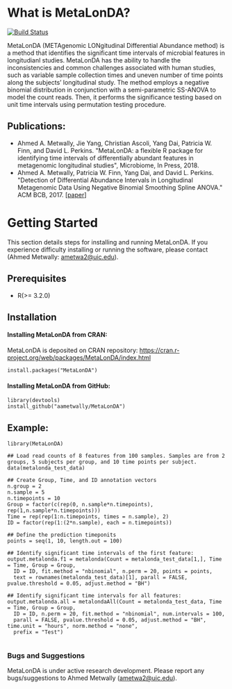 # What is MetaLonDA?

[![Build Status](https://travis-ci.org/aametwally/MetaLonDA.svg?branch=master)](https://travis-ci.org/aametwally/MetaLonDA)


MetaLonDA (METAgenomic LONgitudinal Differential Abundance method) is a method that identifies the significant time intervals of microbial features in longitudianl studies. MetaLonDA has the ability to handle the inconsistencies and common challenges associated with human studies, such as variable sample collection times and uneven number of time points along the subjects’ longitudinal study. The method employs a negative binomial distribution in conjunction with a semi-parametric SS-ANOVA to model the count reads. Then, it performs the significance testing based on unit time intervals using permutation testing procedure.



## Publications:
* Ahmed A. Metwally, Jie Yang, Christian Ascoli, Yang Dai, Patricia W. Finn, and David L. Perkins. "MetaLonDA: a flexible R package for identifying time intervals of differentially abundant features in metagenomic longitudinal studies", Microbiome, In Press, 2018.
* Ahmed A. Metwally, Patricia W. Finn, Yang Dai, and David L. Perkins. "Detection of Differential Abundance Intervals in Longitudinal Metagenomic Data Using Negative Binomial Smoothing Spline ANOVA." ACM BCB, 2017. [[paper](https://dl.acm.org/citation.cfm?id=3107429)]




# Getting Started
This section details steps for installing and running MetaLonDA. If you experience difficulty installing or running the software, please contact (Ahmed Metwally: ametwa2@uic.edu).

## Prerequisites

* R(>= 3.2.0)


## Installation

#### Installing MetaLonDA from CRAN:
MetaLonDA is deposited on CRAN repository: https://cran.r-project.org/web/packages/MetaLonDA/index.html
```
install.packages("MetaLonDA")
```


#### Installing MetaLonDA from GitHub:
```
library(devtools)
install_github("aametwally/MetaLonDA")
```



## Example:
```
library(MetaLonDA)

## Load read counts of 8 features from 100 samples. Samples are from 2 groups, 5 subjects per group, and 10 time points per subject.
data(metalonda_test_data)

## Create Group, Time, and ID annotation vectors
n.group = 2
n.sample = 5
n.timepoints = 10
Group = factor(c(rep(0, n.sample*n.timepoints), rep(1,n.sample*n.timepoints)))
Time = rep(rep(1:n.timepoints, times = n.sample), 2)
ID = factor(rep(1:(2*n.sample), each = n.timepoints))

## Define the prediction timeponits 
points = seq(1, 10, length.out = 100)

## Identify significant time intervals of the first feature: 
output.metalonda.f1 = metalonda(Count = metalonda_test_data[1,], Time = Time, Group = Group,
  ID = ID, fit.method = "nbinomial", n.perm = 20, points = points,
  text = rownames(metalonda_test_data)[1], parall = FALSE, pvalue.threshold = 0.05, adjust.method = "BH")

## Identify significant time intervals for all features: 
output.metalonda.all = metalondaAll(Count = metalonda_test_data, Time = Time, Group = Group,
  ID = ID, n.perm = 20, fit.method = "nbinomial", num.intervals = 100, 
  parall = FALSE, pvalue.threshold = 0.05, adjust.method = "BH", time.unit = "hours", norm.method = "none",
  prefix = "Test")
  
```


### Bugs and Suggestions
MetaLonDA is under active research development. Please report any bugs/suggestions to Ahmed Metwally (ametwa2@uic.edu).
